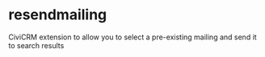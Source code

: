 # resendmailing
CiviCRM extension to allow you to select a pre-existing mailing and send it to search results
